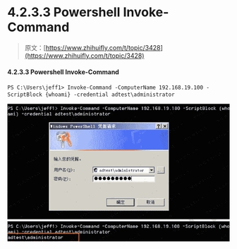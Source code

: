 # 4.2.3.3 Powershell Invoke-Command

> 原文：[https://www.zhihuifly.com/t/topic/3428](https://www.zhihuifly.com/t/topic/3428)

#### 4.2.3.3 Powershell Invoke-Command

```
PS C:\Users\jeff1> Invoke-Command -ComputerName 192.168.19.100 -ScriptBlock {whoami} -credential adtest\administrator 
```

![image](img/b2be9230bc441edf4ab630cf276230be.png)
